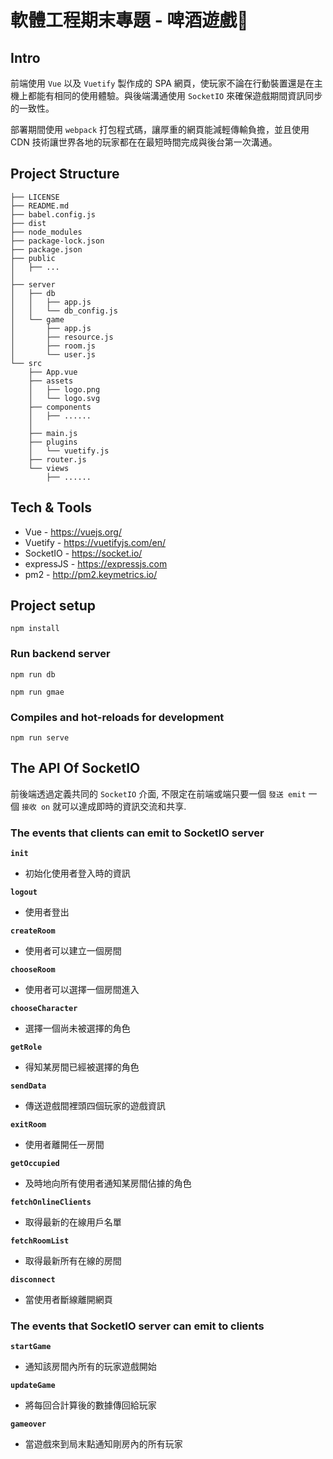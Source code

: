 # 軟體工程期末專題 - 啤酒遊戲🍺



## Intro

前端使用 `Vue` 以及 `Vuetify` 製作成的 SPA 網頁，使玩家不論在行動裝置還是在主機上都能有相同的使用體驗。與後端溝通使用 `SocketIO` 來確保遊戲期間資訊同步的一致性。

部署期間使用 `webpack` 打包程式碼，讓厚重的網頁能減輕傳輸負擔，並且使用 CDN 技術讓世界各地的玩家都在在最短時間完成與後台第一次溝通。

## Project Structure
```
├── LICENSE
├── README.md
├── babel.config.js
├── dist
├── node_modules
├── package-lock.json
├── package.json
├── public
│   ├── ...
│ 
├── server
│   ├── db
│   │   ├── app.js
│   │   └── db_config.js
│   └── game
│       ├── app.js
│       ├── resource.js
│       ├── room.js
│       └── user.js
└── src
    ├── App.vue
    ├── assets
    │   ├── logo.png
    │   └── logo.svg
    ├── components
    │   ├── ......
    │   
    ├── main.js
    ├── plugins
    │   └── vuetify.js
    ├── router.js
    └── views
        ├── ......

```

## Tech & Tools
- Vue - https://vuejs.org/
- Vuetify - https://vuetifyjs.com/en/
- SocketIO - https://socket.io/
- expressJS - https://expressjs.com
- pm2 - http://pm2.keymetrics.io/

## Project setup
`npm install`

### Run backend server
`npm run db`

`npm run gmae`
### Compiles and hot-reloads for development

`npm run serve`

## The API Of SocketIO

前後端透過定義共同的 `SocketIO` 介面, 不限定在前端或端只要一個 `發送 emit` 一個 `接收 on` 就可以達成即時的資訊交流和共享. 

### The events that clients can emit to SocketIO server

**`init`**

- 初始化使用者登入時的資訊

**`logout`**

- 使用者登出

**`createRoom`**

- 使用者可以建立一個房間

**`chooseRoom`**

- 使用者可以選擇一個房間進入

**`chooseCharacter`**

- 選擇一個尚未被選擇的角色

**`getRole`**

- 得知某房間已經被選擇的角色

**`sendData`**

- 傳送遊戲間裡頭四個玩家的遊戲資訊 

**`exitRoom`**

- 使用者離開任一房間

**`getOccupied`**

- 及時地向所有使用者通知某房間佔據的角色

**`fetchOnlineClients`**

- 取得最新的在線用戶名單

**`fetchRoomList`**

- 取得最新所有在線的房間

**`disconnect`**

- 當使用者斷線離開網頁


### The events that SocketIO server can emit to clients

**`startGame`**

- 通知該房間內所有的玩家遊戲開始

**`updateGame`**

- 將每回合計算後的數據傳回給玩家

**`gameover`**

- 當遊戲來到局末點通知剛房內的所有玩家